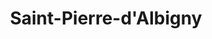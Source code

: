 ---
title: Saint-Pierre-d'Albigny
url: /saint-pierre-dalbigny/
latitude: 45.555
longitude: 6.166
---
